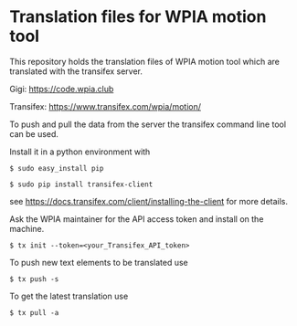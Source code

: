 # Translation files for WPIA motion tool

This repository holds the translation files of WPIA motion tool which are translated with the transifex server.

Gigi: https://code.wpia.club

Transifex: https://www.transifex.com/wpia/motion/

To push and pull the data from the server the transifex command line tool can be used.

Install it in a python environment with

`$ sudo easy_install pip` 

`$ sudo pip install transifex-client`

see https://docs.transifex.com/client/installing-the-client for more details.

Ask the WPIA maintainer for the API access token and install on the machine.

`$ tx init --token=<your_Transifex_API_token>`

To push new text elements to be translated use

`$ tx push -s`

To get the latest translation use

`$ tx pull -a` 

